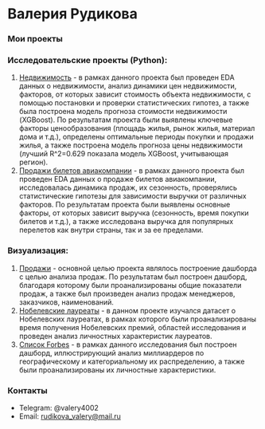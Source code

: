 # Валерия Рудикова  
### Мои проекты  
### Исследовательские проекты (Python):
1. [Недвижимость](https://github.com/Valery-Rudikova/Valery-Rudikova.github.io-/blob/main/%D0%9D%D0%B5%D0%B4%D0%B2%D0%B8%D0%B6%D0%B8%D0%BC%D0%BE%D1%81%D1%82%D1%8C.ipynb) - в рамках данного проекта был проведен EDA данных о недвижимости, анализ динамики цен недвижимости, факторов, от которых зависит стоимость объекта недвижимости, с помощью постановки и проверки статистических гипотез, а также была построена модель прогноза стоимости недвижимости (XGBoost). По результатам проекта были выявлены ключевые факторы ценообразования (площадь жилья, рынок жилья, материал дома и т.д.), определены оптимальные периоды покупки и продажи жилья, а также построена модель прогноза цены недвижимости (лучший R^2=0.629 показала модель XGBoost, учитывающая регион).
2. [Продажи билетов авиакомпании](https://github.com/Valery-Rudikova/Valery-Rudikova.github.io-/blob/main/%D0%9F%D1%80%D0%BE%D0%B4%D0%B0%D0%B6%D0%B8%20%D0%B1%D0%B8%D0%BB%D0%B5%D1%82%D0%BE%D0%B2%20%D0%B0%D0%B2%D0%B8%D0%B0%D0%BA%D0%BE%D0%BC%D0%BF%D0%B0%D0%BD%D0%B8%D0%B8.ipynb) - в рамках данного проекта был проведен EDA данных о продаже билетов авиакомпании, исследовалась динамика продаж, их сезонность, проверялись статистические гипотезы для зависимости выручки от различных факторов. По результатам проекта были выявлены основные факторы, от которых зависит выручка (сезонность, время покупки билетов и т.д.), а также исследована выручка для популярных перелетов как внутри страны, так и за ее пределами.
### Визуализация:
1. [Продажи](https://datalens.yandex/65uc82pm508ks) - основной целью проекта являлось построение дашборда с целью анализа продаж.
По результатам был построен дашборд, благодаря которому были проанализированы общие показатели продаж, а также был произведен анализ продаж менеджеров, заказчиков, наименований.
2. [Нобелевские лауреаты](https://datalens.yandex/tsrbxhxs8hp2f) - в данном проекте изучался датасет о Нобелевских лауреатах, в рамках которого были проанализированы время получения Нобелевских премий, областей исследования и проведен анализ личностных характеристик лауреатов.
3. [Список Forbes](https://datalens.yandex/po70zdr8qnnab) - в рамках данного исследования был построен дашборд, иллюстрирующий анализ миллиардеров по географическому и категориальному их распределению, а также были проанализированы их личностные характеристики.
### Контакты  
- Telegram: @valery4002
- Email: rudikova_valery@mail.ru  
